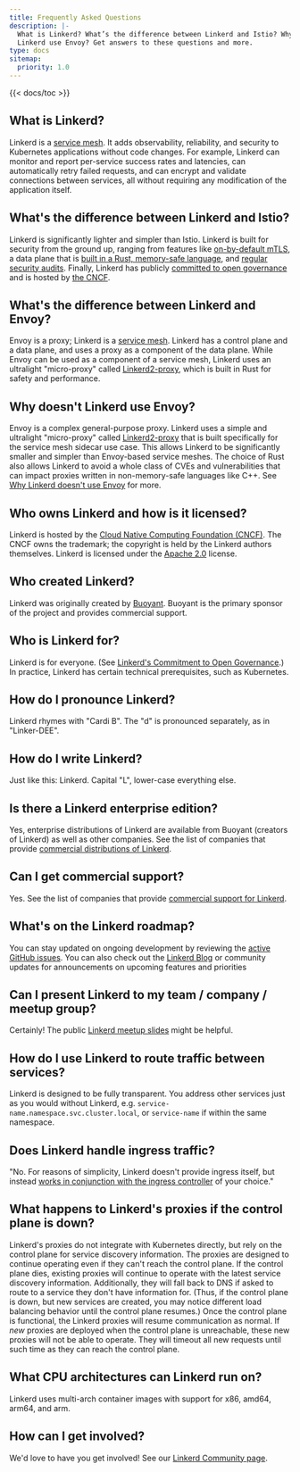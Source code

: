 ```yaml
---
title: Frequently Asked Questions
description: |-
  What is Linkerd? What’s the difference between Linkerd and Istio? Why doesn’t
  Linkerd use Envoy? Get answers to these questions and more.
type: docs
sitemap:
  priority: 1.0
---
```


{{< docs/toc >}}

## What is Linkerd?

Linkerd is a [service mesh](/what-is-a-service-mesh/). It adds observability,
reliability, and security to Kubernetes applications without code changes. For
example, Linkerd can monitor and report per-service success rates and latencies,
can automatically retry failed requests, and can encrypt and validate
connections between services, all without requiring any modification of the
application itself.

## What's the difference between Linkerd and Istio?

Linkerd is significantly lighter and simpler than Istio. Linkerd is built for
security from the ground up, ranging from features like
[on-by-default mTLS](https://linkerd.io/2/features/automatic-mtls/), a data
plane that is
[built in a Rust, memory-safe language](https://github.com/linkerd/linkerd2-proxy),
and
[regular security audits](https://github.com/linkerd/linkerd2/tree/main/audits).
Finally, Linkerd has publicly
[committed to open governance](/2019/10/03/linkerds-commitment-to-open-governance/)
and is hosted by [the CNCF](https://cncf.io).

## What's the difference between Linkerd and Envoy?

Envoy is a proxy; Linkerd is a [service mesh](/what-is-a-service-mesh/). Linkerd
has a control plane and a data plane, and uses a proxy as a component of the
data plane. While Envoy can be used as a component of a service mesh, Linkerd
uses an ultralight "micro-proxy" called
[Linkerd2-proxy](https://github.com/linkerd/linkerd2-proxy), which is built in
Rust for safety and performance.

## Why doesn't Linkerd use Envoy?

Envoy is a complex general-purpose proxy. Linkerd uses a simple and ultralight
"micro-proxy" called [Linkerd2-proxy](https://github.com/linkerd/linkerd2-proxy)
that is built specifically for the service mesh sidecar use case. This allows
Linkerd to be significantly smaller and simpler than Envoy-based service meshes.
The choice of Rust also allows Linkerd to avoid a whole class of CVEs and
vulnerabilities that can impact proxies written in non-memory-safe languages
like C++. See
[Why Linkerd doesn't use Envoy](/2020/12/03/why-linkerd-doesnt-use-envoy/) for
more.

## Who owns Linkerd and how is it licensed?

Linkerd is hosted by the
[Cloud Native Computing Foundation (CNCF)](https://cncf.io). The CNCF owns the
trademark; the copyright is held by the Linkerd authors themselves. Linkerd is
licensed under the
[Apache 2.0](https://github.com/linkerd/linkerd2/blob/main/LICENSE) license.

## Who created Linkerd?

Linkerd was originally created by [Buoyant](https://buoyant.io/linkerd). Buoyant
is the primary sponsor of the project and provides commercial support.

## Who is Linkerd for?

Linkerd is for everyone. (See
[Linkerd's Commitment to Open Governance](/2019/10/03/linkerds-commitment-to-open-governance/).)
In practice, Linkerd has certain technical prerequisites, such as Kubernetes.

## How do I pronounce Linkerd?

Linkerd rhymes with "Cardi B". The "d" is pronounced separately, as in
"Linker-DEE".

## How do I write Linkerd?

Just like this: Linkerd. Capital "L", lower-case everything else.

## Is there a Linkerd enterprise edition?

Yes, enterprise distributions of Linkerd are available from Buoyant (creators of
Linkerd) as well as other companies. See the list of companies that provide
[commercial distributions of Linkerd](/enterprise/).

## Can I get commercial support?

Yes. See the list of companies that provide
[commercial support for Linkerd](/enterprise/).

## What's on the Linkerd roadmap?

You can stay updated on ongoing development by reviewing the
[active GitHub issues](https://github.com/linkerd/linkerd2/issues).
You can also check out the [Linkerd Blog](https://linkerd.io/blog/)
or community updates for announcements on
upcoming features and priorities

## Can I present Linkerd to my team / company / meetup group?

Certainly! The public
[Linkerd meetup slides](https://docs.google.com/presentation/d/1qseWDYWD4KzYFhb4bcp8WuDPYFVwB8sYeNnjCsgDUOw/edit)
might be helpful.

## How do I use Linkerd to route traffic between services?

Linkerd is designed to be fully transparent. You address other services just as
you would without Linkerd, e.g. `service-name.namespace.svc.cluster.local`, or
`service-name` if within the same namespace.

## Does Linkerd handle ingress traffic?

"No. For reasons of simplicity, Linkerd doesn't provide ingress itself, but
instead
[works in conjunction with the ingress controller](https://linkerd.io/2/features/ingress/)
of your choice."

## What happens to Linkerd's proxies if the control plane is down?

Linkerd's proxies do not integrate with Kubernetes directly, but rely on the
control plane for service discovery information. The proxies are designed to
continue operating even if they can't reach the control plane. If the control
plane dies, existing proxies will continue to operate with the latest service
discovery information. Additionally, they will fall back to DNS if asked to
route to a service they don't have information for. (Thus, if the control plane
is down, but new services are created, you may notice different load balancing
behavior until the control plane resumes.) Once the control plane is functional,
the Linkerd proxies will resume communication as normal. If _new_ proxies are
deployed when the control plane is unreachable, these new proxies will not be
able to operate. They will timeout all new requests until such time as they can
reach the control plane.

## What CPU architectures can Linkerd run on?

Linkerd uses multi-arch container images with support for x86, amd64, arm64, and
arm.

## How can I get involved?

We'd love to have you get involved! See our
[Linkerd Community page](/community/get-involved/).
